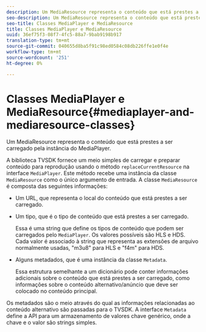 ```yaml
---
description: Um MediaResource representa o conteúdo que está prestes a ser carregado pela instância do MediaPlayer.
seo-description: Um MediaResource representa o conteúdo que está prestes a ser carregado pela instância do MediaPlayer.
seo-title: Classes MediaPlayer e MediaResource
title: Classes MediaPlayer e MediaResource
uuid: 36ef75f3-08f7-4fc5-88a7-9bab9198b917
translation-type: tm+mt
source-git-commit: 040655d8ba5f91c98ed0584c08db226ffe1e0f4e
workflow-type: tm+mt
source-wordcount: '251'
ht-degree: 0%

---
```



# Classes MediaPlayer e MediaResource{#mediaplayer-and-mediaresource-classes}

Um MediaResource representa o conteúdo que está prestes a ser carregado pela instância do MediaPlayer.

<!--<a id="section_B09A012C97454AF58CE2269B800D8027"></a>-->

A biblioteca TVSDK fornece um meio simples de carregar e preparar conteúdo para reprodução usando o método `replaceCurrentResource` na interface `MediaPlayer`. Este método recebe uma instância da classe `MediaResource` como o único argumento de entrada. A classe `MediaResource` é composta das seguintes informações:

* Um URL, que representa o local do conteúdo que está prestes a ser carregado.
* Um tipo, que é o tipo de conteúdo que está prestes a ser carregado.

   Essa é uma string que define os tipos de conteúdo que podem ser carregados pelo `MediaPlayer`. Os valores possíveis são HLS e HDS. Cada valor é associado à string que representa as extensões de arquivo normalmente usadas, &quot;m3u8&quot; para HLS e &quot;f4m&quot; para HDS.
* Alguns metadados, que é uma instância da classe `Metadata`.

   Essa estrutura semelhante a um dicionário pode conter informações adicionais sobre o conteúdo que está prestes a ser carregado, como informações sobre o conteúdo alternativo/anúncio que deve ser colocado no conteúdo principal.

Os metadados são o meio através do qual as informações relacionadas ao conteúdo alternativo são passadas para o TVSDK. A interface `Metadata` define a API para um armazenamento de valores chave genérico, onde a chave e o valor são strings simples.
